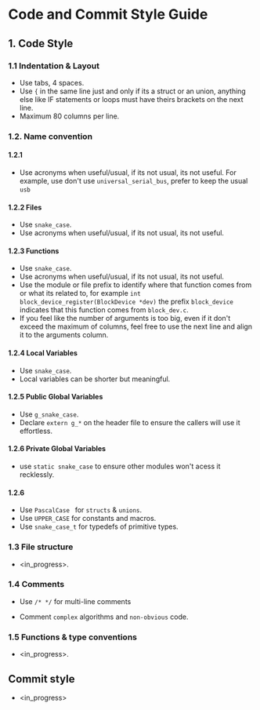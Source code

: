 # Code and Commit Style Guide

## 1. Code Style

### 1.1 Indentation & Layout
- Use tabs, 4 spaces.
- Use  `{` in the same line just and only if its a struct or an union, anything else like IF statements or loops must have theirs brackets on the next line.
- Maximum 80 columns per line.

### 1.2. Name convention
#### 1.2.1
- Use acronyms when useful/usual, if its not usual, its not useful. For example, use don't use `universal_serial_bus`, prefer to keep the usual `usb`
  
#### 1.2.2 Files
- Use `snake_case`.
- Use acronyms when useful/usual, if its not usual, its not useful.
  
#### 1.2.3 Functions
- Use `snake_case`.
- Use acronyms when useful/usual, if its not usual, its not useful.
- Use the module or file prefix to identify where that function comes from or what its related to, for example `int block_device_register(BlockDevice *dev)` the prefix `block_device` indicates that this function comes from `block_dev.c`.
- If you feel like the number of arguments is too big, even if it don't exceed the maximum of columns, feel free to use the next line and align it to the arguments column.

#### 1.2.4 Local Variables
- Use `snake_case`.
- Local variables can be shorter but meaningful.

#### 1.2.5 Public Global Variables
- Use `g_snake_case`.
- Declare `extern g_*` on the header file to ensure the callers will use it effortless.

#### 1.2.6 Private Global Variables
- use `static snake_case` to ensure other modules won't acess it recklessly.

#### 1.2.6
- Use `PascalCase ` for `structs` & `unions`.
- Use `UPPER_CASE` for constants and macros.
- Use `snake_case_t` for typedefs of primitive types.

### 1.3 File structure
- <in_progress>.
### 1.4 Comments
- Use `/* */` for multi-line comments

- Comment `complex` algorithms and `non-obvious` code.
### 1.5 Functions & type conventions
- <in_progress>.

## Commit style
- <in_progress>
